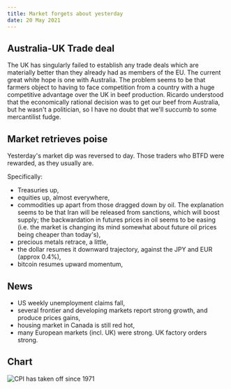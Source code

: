 ```yaml
---
title: Market forgets about yesterday
date: 20 May 2021
---
```


## Australia-UK Trade deal

The UK has singularly failed to establish any trade deals which are materially better than they already had as members of the EU. The current great white hope is one with Australia. 
The problem seems to be that farmers object to having to face competition from a country with a huge competitive advantage over the UK in beef production.
Ricardo understood that the economically rational decision was to get our beef from Australia, but he wasn't a politician, so I have no doubt that we'll succumb to some mercantilist fudge.

## Market retrieves poise

Yesterday's market dip was reversed to day. 
Those traders who BTFD were rewarded, as they usually are.

Specifically:

- Treasuries up,
- equities up, almost everywhere,
- commodities up apart from those dragged down by oil. The explanation seems to be that Iran will be released from sanctions, which will boost supply; the backwardation in futures prices in oil seems to be easing (i.e. the market is changing its mind somewhat about future oil prices being cheaper than today's),
- precious metals retrace, a little,
- the dollar resumes it downward trajectory, against the JPY and EUR (approx 0.4%),
- bitcoin resumes upward momentum,

## News

- US weekly unemployment claims fall,
- several frontier and developing markets report strong growth, and produce prices gains,
- housing market in Canada is still red hot,
- many European markets (incl. UK) were strong. UK factory orders strong.

## Chart

![CPI has taken off since 1971](https://fred.stlouisfed.org/graph/fredgraph.png?g=E9Yn)
